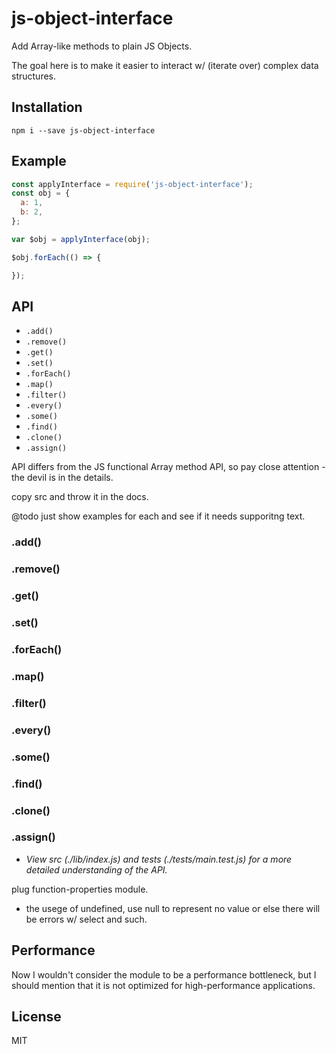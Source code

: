 # js-object-interface

Add Array-like methods to plain JS Objects.

The goal here is to make it easier to interact w/ (iterate over) complex data structures.

## Installation
```
npm i --save js-object-interface
```

## Example
```javascript
const applyInterface = require('js-object-interface');
const obj = {
  a: 1,
  b: 2,
};

var $obj = applyInterface(obj);

$obj.forEach(() => {

});
```

## API

- `.add()`
- `.remove()`
- `.get()`
- `.set()`
- `.forEach()`
- `.map()`
- `.filter()`
- `.every()`
- `.some()`
- `.find()`
- `.clone()`
- `.assign()`

API differs from the JS functional Array method API, so pay close attention - the devil is in the details.

copy src and throw it in the docs.

@todo just show examples for each and see if it needs supporitng text.
### .add()
### .remove()
### .get()
### .set()

### .forEach()
### .map()
### .filter()

### .every()
### .some()
### .find()

### .clone()
### .assign()

* *View src (./lib/index.js) and tests (./tests/main.test.js) for a more detailed understanding of the API.*

plug function-properties module.

* the usege of undefined, use null to represent no value or else there will be errors w/ select and such.

## Performance

Now I wouldn't consider the module to be a performance bottleneck, but I should mention that it is
not optimized for high-performance applications.

## License
MIT
